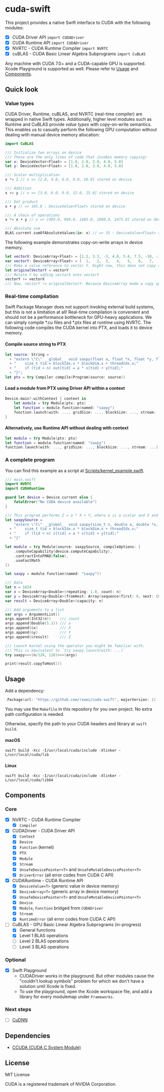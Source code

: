 # cuda-swift

This project provides a native Swift interface to CUDA with the following
modules:

- [x] CUDA Driver API `import CUDADriver`
- [x] CUDA Runtime API `import CUDADriver`
- [x] NVRTC - CUDA Runtime Compiler `import NVRTC`
- [x] cuBLAS - CUDA Basic Linear Algebra Subprograms `import CuBLAS`

Any machine with CUDA 7.0+ and a CUDA-capable GPU is supported. Xcode Playground
is supported as well. Please refer to [Usage](#Usage)
and [Components](#Components).

## Quick look

### Value types

CUDA Driver, Runtime, cuBLAS, and NVRTC (real-time compiler) are wrapped in
native Swift types. Additionally, higher level modules such as Runtime and
CuBLAS provide *value types* with copy-on-write semantics. This enables us to
casually perform the following GPU computation without dealing with manual
device memory allocation:

```swift
import CuBLAS

/// Initialize two arrays on device
/// These are the only lines of code that invokes memory copying!
var x: DeviceVector<Float> = [1.0, 2.0, 3.0, 4.0, 5.0]
let y: DeviceVector<Float> = [1.0, 2.0, 3.0, 4.0, 5.0]

/// Scalar multiplication
x *= 2 // x => [2.0, 4.0, 6.0, 8.0, 10.0] stored on device

/// Addition
x += y // x => [3.0, 6.0, 9.0, 12.0, 15.0] stored on device

/// Dot product
x • y // => 165.0 : DeviceValue<Float> stored on device

/// A chain of operations
x *= x • y // x => [495.0, 990.0, 1485.0, 1980.0, 2475.0] stored on device

/// Absolute sum
BLAS.current.sumOfAbsoluteValues(in: x) // => 15 : DeviceValue<Float> stored on device
```

The following example demonstrates copy-on-write arrays in device memory.
```swift
let vectorX: DeviceArray<Float> = [1.2, 3.3, -3, 4.0, 5.6, 7.5, -10, -100.2012432, 20]
var vectorY: DeviceArray<Float> = [  1,   2,  3,   4,   5,   6,   7,            8,  9]
/// Make a value reference to vector Y. Right now, this does not copy anything.
let originalVectorY = vectorY
/// Mutate Y by adding vectorX onto vectorY 
vectorY += vectorX
/// Now, vectorY != originalVectorY. Because DeviceArray made a copy upon mutation.
```

### Real-time compilation

Swift Package Manager does not support invoking external build systems, but this is
not a limitation at all! Real-time compilation is convenient and should not be a
performance bottleneck for GPU-heavy applications. We can simply compile *.cu files 
and *.ptx files at runtime using NVRTC. The following code compiles the CUDA kernel
into PTX, and loads it to device memory.

#### Compile source string to PTX
```swift
let source: String =
  + "extern \"C\" __global__ void saxpy(float a, float *x, float *y, float *out, size_t n) {"
  + "    size_t tid = blockIdx.x * blockDim.x + threadIdx.x;"
  + "    if (tid < n) out[tid] = a * x[tid] + y[tid];"
  + "}";
let ptx = try Compiler.compile(Program(source: source))

```
#### Load a module from PTX using Driver API within a context
```swift
Device.main?.withContext { context in
    let module = try Module(ptx: ptx)
    let function = module.function(named: "saxpy")
    function.launch(with: ..., gridSize: ..., blockSize: ..., stream: ...) 
}
```
#### Alternatively, use Runtime API without dealing with context
```swift
let module = try Module(ptx: ptx)
let function = module.function(named: "saxpy")
function.launch(with: ..., gridSize: ..., blockSize: ..., stream: ...) 
```

### A complete program
You can find this example as a script
at
[Scripts/kernel_example.swift](https://github.com/rxwei/cuda-swift/blob/master/Scripts/kernel_example.swift).
```swift
/// main.swift
import NVRTC
import CUDARuntime

guard let device = Device.current else {
    fatalError("No CUDA device available")
}

/// This program performs Z = a * X + Y, where a is a scalar and X and Y are vectors.
let saxpySource =
    "extern \"C\" __global__ void saxpy(size_t n, double a, double *x, double *y, double *z) {"
  + "    size_t tid = blockIdx.x * blockDim.x + threadIdx.x;"
  + "    if (tid < n) z[tid] = a * x[tid] + y[tid];"
  + "}"

let module = try Module(source: saxpySource, compileOptions: [
    .computeCapability(device.computeCapability),
    .contractIntoFMAD(false),
    .useFastMath
])

let saxpy = module.function(named: "saxpy")!

/// Data
let n = 1024
var x = DeviceArray<Double>(repeating: 1.0, count: n)
var y = DeviceArray<Double>(fromHost: Array(sequence(first: 0, next: {$0+1}).prefix(n)))
var result = DeviceArray<Double>(capacity: n)

/// Add arguments to a list
var args = ArgumentList()
args.append(Int32(n))    /// count
args.append(Double(5.1)) /// a
args.append(&x)          /// X
args.append(&y)          /// Y
args.append(&result)     /// Z

/// Launch kernel using the operator you might be familiar with.
/// This is equivalent to `try saxpy.launch(with: ...)`
try saxpy<<<(n/128, 128)>>>(args)

print(result.copyToHost())
```

## Usage

Add a dependency:

```swift
.Package(url: "https://github.com/rxwei/cuda-swift", majorVersion: 1)
```

You may use the `Makefile` in this repository for you own project. No extra path
configuration is needed.

Otherwise, specify the path to your CUDA headers and library at `swift build`.

#### macOS
```
swift build -Xcc -I/usr/local/cuda/include -Xlinker -L/usr/local/cuda/lib
```

#### Linux
```
swift build -Xcc -I/usr/local/cuda/include -Xlinker -L/usr/local/cuda/lib64
```

## Components

### Core

- [x] NVRTC - CUDA Runtime Compiler
    - [x] `Compiler`
- [x] CUDADriver - CUDA Driver API
    - [x] `Context`
    - [x] `Device`
    - [x] `Function` (kernel)
    - [x] `PTX`
    - [x] `Module`
    - [x] `Stream`
    - [x] `UnsafeDevicePointer<T>` and `UnsafeMutableDevicePointer<T>`
    - [x] `DriverError` (all error codes from CUDA C API)
- [x] CUDARuntime - CUDA Runtime API
    - [x] `DeviceValue<T>` (generic value in device memory)
    - [x] `DeviceArray<T>` (generic array in device memory)
    - [x] `UnsafeDevicePointer<T>` and `UnsafeMutableDevicePointer<T>`
    - [x] `Device`
    - [x] `Module`, `Function` bridged from `CUDADriver`
    - [x] `Stream`
    - [x] `RuntimeError` (all error codes from CUDA C API)
- [ ] CuBLAS - GPU Basic Linear Algebra Subprograms (in-progress)
    - [x] General functions
    - [x] Level 1 BLAS operations
    - [ ] Level 2 BLAS operations
    - [ ] Level 3 BLAS operations

### Optional

- [x] Swift Playground
  - CUDADriver works in the playground. But other modules cause the "couldn't lookup
    symbols" problem for which we don't have a solution until Xcode is fixed.
  - To use the playground, open the Xcode workspace file, and add a library for
    every modulemap under `Frameworks`.

### Next steps

- [ ] [CuDNN](https://github.com/rxwei/cudnn-swift)

## Dependencies

- [CCUDA (CUDA C System Module)](https://github.com/rxwei/CCUDA)

## License

MIT License

CUDA is a registered trademark of NVIDIA Corporation.
